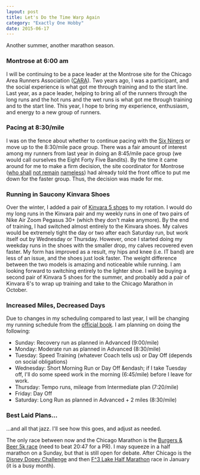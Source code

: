 ```yaml
---
layout: post
title: Let's Do the Time Warp Again
category: "Exactly One Hobby"
date: 2015-06-17
---
```


Another summer, another marathon season.

### Montrose at 6:00 am

I will be continuing to be a pace leader at the Montrose site for the Chicago Area Runners Association ([CARA](http://www.cararuns.org/)). Two years ago, I was a participant, and the social experience is what got me through training and to the start line. Last year, as a pace leader, helping to bring all of the runners through the long runs and the hot runs and the wet runs is what got me through training and to the start line. This year, I hope to bring my experience, enthusiasm, and energy to a new group of runners.


### Pacing at 8:30/mile

I was on the fence about whether to continue pacing with the [Six Niners](https://www.facebook.com/groups/cara69/) or move up to the 8:30/mile pace group. There was a fair amount of interest among my runners from last year in doing an 8:45/mile pace group (we would call ourselves the Eight Forty Five Bandits). By the time it came around for me to make a firm decision, the site coordinator for Montrose ([who shall](http://www.athlinks.com/Athletes/173452181) [not remain](https://www.facebook.com/kim.maves) [nameless](https://twitter.com/kimmaves)) had already told the front office to put me down for the faster group. Thus, the decision was made for me.

### Running in Saucony Kinvara Shoes

Over the winter, I added a pair of [Kinvara 5 shoes](http://www.saucony.com/en/kinvara-5/12219M.html?dwvar_12219M_color=S20238-1) to my rotation. I would do my long runs in the Kinvara pair and my weekly runs in one of two pairs of Nike Air Zoom Pegasus 30+ (which they don't make anymore). By the end of training, I had switched almost entirely to the Kinvara shoes. My calves would be extremely tight the day or two after each Saturday run, but work itself out by Wednesday or Thursday. However, once I started doing my weekday runs in the shoes with the smaller drop, my calves recovered even faster. My form has improved as a result, my hips and knee (i.e. IT band) are less of an issue, and the shoes just look faster. The weight difference between the two models is amazing and noticeable while running. I am looking forward to switching entirely to the lighter shoe. I will be buying a second pair of Kinvara 5 shoes for the summer, and probably add a pair of Kinvara 6's to wrap up training and take to the Chicago Marathon in October.

### Increased Miles, Decreased Days

Due to changes in my scheduling compared to last year, I will be changing my running schedule from the [official book](http://files.ctctcdn.com/cf1b22b5001/cd6f0faa-23b4-4e57-b4cb-b36accdf6773.pdf). I am planning on doing the following:

- Sunday: Recovery run as planned in Advanced (9:00/mile)
- Monday: Moderate run as planned in Advanced (8:30/mile)
- Tuesday: Speed Training (whatever Coach tells us) or Day Off (depends on social obligations)
- Wednesday: Short Morning Run or Day Off &endash; if I take Tuesday off, I'll do some speed work in the morning (6:45/mile) before I leave for work.
- Thursday: Tempo runs, mileage from Intermediate plan (7:20/mile)
- Friday: Day Off
- Saturday: Long Run as planned in Advanced + 2 miles (8:30/mile)

### Best Laid Plans&hellip;

&hellip;and all that jazz. I'll see how this goes, and adjust as needed.

The only race between now and the Chicago Marathon is the [Burgers & Beer 5k race](http://www.runningguru.com/EventInformation.asp?eID=13394) (need to beat 20:47 for a PR). I may squeeze in a half marathon on a Sunday, but that is still open for debate.  After Chicago is the [Disney Dopey Challenge](http://www.rundisney.com/disneyworld-marathon/#dopey-challenge) and then [F^3 Lake Half Marathon](https://results.chronotrack.com/event/results/event/event-19034) race in January (it is a busy month).